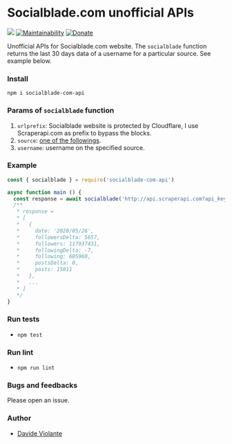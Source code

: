 # Socialblade.com unofficial APIs
[![](https://github.com/davideviolante/socialblade-com-api/workflows/Node.js%20CI/badge.svg)](https://github.com/DavideViolante/socialblade-com-api/actions?query=workflow%3A"Node.js+CI") [![Maintainability](https://api.codeclimate.com/v1/badges/5cf562601140598e1f8a/maintainability)](https://codeclimate.com/github/DavideViolante/socialblade-com-api/maintainability) [![Donate](https://img.shields.io/badge/paypal-donate-179BD7.svg)](https://www.paypal.me/dviolante)

Unofficial APIs for Socialblade.com website. The `socialblade` function returns the last 30 days data of a username for a particular source. See example below.

### Install
`npm i socialblade-com-api`

### Params of `socialblade` function
1. `urlprefix`: Socialblade website is protected by Cloudflare, I use Scraperapi.com as prefix to bypass the blocks.
2. `source`: [one of the followings](https://github.com/DavideViolante/socialblade-com-api/blob/master/functions.js#L1-L1).
3. `username`: username on the specified source.

### Example
```js
const { socialblade } = require('socialblade-com-api')

async function main () {
  const response = await socialblade('http://api.scraperapi.com?api_key=<YOUR_API_KEY>&url=', 'twitter', 'barackobama')
  /**
   * response = 
   * [
   *   {
   *     date: '2020/05/26',
   *     followersDelta: 5657,
   *     followers: 117937431,
   *     followingDelta: -7,
   *     following: 605960,
   *     postsDelta: 0,
   *     posts: 15811
   *   },
   *   ...
   * ]
   */
}
```

### Run tests
- `npm test`

### Run lint
- `npm run lint`

### Bugs and feedbacks
Please open an issue.

### Author
- [Davide Violante](https://github.com/DavideViolante/)
